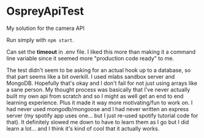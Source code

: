 # OspreyApiTest
My solution for the camera API

Run simply with `npm start`.

Can set the **timeout** in .env file. I liked this more than making it a command line variable since it seemed more "production code ready" to me.

The test didn't seem to be asking for an actual hook up to a database, so that part seems like a bit overkill. I used mlabs sandbox server and MongoDB. Hopefully that's okay and I don't fail for not just using arrays like a sane person. My thought process was basically that I've never actually built my own api from scratch and so I might as well get an end to end learning experience. Plus it made it way more motivating/fun to work on. I had never used mongodb/mongoose and I had never written an express server (my spotify app uses one... but I just re-used spotify tutorial code for that). It definitely slowed me down to have to learn them as I go but I did learn a lot... and I think it's kind of cool that it actually works.
